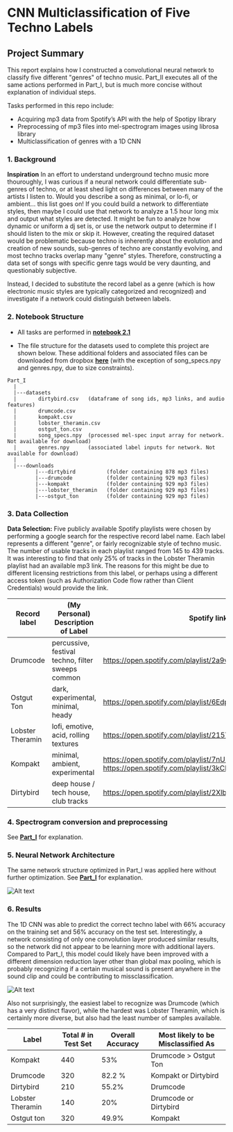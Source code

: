 # CNN Multiclassification of Five Techno Labels

## Project Summary
This report explains how I constructed a convolutional neural network to classify five different "genres" of techno music. Part_II executes all of the same actions performed in Part_I, but is much more concise without explanation of individual steps.

Tasks performed in this repo include:
- Acquiring mp3 data from Spotify’s API with the help of Spotipy library
- Preprocessing of mp3 files into mel-spectrogram images using librosa library
- Multiclassification of genres with a 1D CNN

### 1. Background
**Inspiration** In an effort to understand underground techno music more thouroughly, I was curious if a neural network could differentiate sub-genres of techno, or at least shed light on differences between many of the artists I listen to. Would you describe a song as minimal, or lo-fi, or ambient... this list goes on! If you could build a network to differentiate styles, then maybe I could use that network to analyze a 1.5 hour long mix and output what styles are detected. It might be fun to analyze how dynamic or uniform a dj set is, or use the network output to determine if I should listen to the mix or skip it. However, creating the required dataset would be problematic because techno is inherently about the evolution and creation of new sounds, sub-genres of techno are constantly evolving, and most techno tracks overlap many "genre" styles. Therefore, constructing a data set of songs with specific genre tags would be very daunting, and questionably subjective.

Instead, I decided to substitute the record label as a genre (which is how electronic music styles are typically categorized and recognized) and investigate if a network could distinguish between labels.

### 2. Notebook Structure
- All tasks are performed in __[notebook 2.1](https://github.com/amytaylor330/CNN_for_Dance_Music_Classification_repost/blob/master/Part_II/2.1_1D_CNN_for_Multiclassification_of_Techno_Labels.ipynb)__


- The file structure for the datasets used to complete this project are shown below. These additional folders and associated files can be downloaded from dropbox __[here](https://www.dropbox.com/sh/1oqs7l54u5pzpxj/AADCodQE2mG1pfFszu3t8V7Ca?dl=0)__ (with the exception of song_specs.npy and genres.npy, due to size constraints).

```
Part_I
  |
  |---datasets
  |       dirtybird.csv   (dataframe of song ids, mp3 links, and audio features)
  |       drumcode.csv
  |       kompakt.csv
  |       lobster_theramin.csv
  |       ostgut_ton.csv
  |       song_specs.npy  (processed mel-spec input array for network. Not available for download)
  |       genres.npy      (associated label inputs for network. Not available for download)
  |
  |---downloads
         |---dirtybird          (folder containing 878 mp3 files)
         |---drumcode           (folder containing 929 mp3 files)
         |---kompakt            (folder containing 929 mp3 files)
         |---lobster_theramin   (folder containing 929 mp3 files)
         |---ostgut_ton         (folder containing 929 mp3 files)
```
### 3. Data Collection
**Data Selection:**
Five publicly available Spotify playlists were chosen by performing a google search for the respective record label name. Each label represents a different "genre", or fairly recognizable style of techno music. The number of usable tracks in each playlist ranged from 145 to 439 tracks. It was interesting to find that only 25% of tracks in the Lobster Theramin playlist had an available mp3 link. The reasons for this might be due to different licensing restrictions from this label, or perhaps using a different access token (such as Authorization Code flow rather than Client Credentials) would provide the link.

|Record label| (My Personal) Description of Label | Spotify link|# of Tracks in Playlist| # of Tracks with mp3|
|---| --- | --- |--- | --- |
| Drumcode |percussive, festival techno, filter sweeps common |https://open.spotify.com/playlist/2a9vewgAKwZoYkJVBqJoLH | 712 | 322 |
| Ostgut Ton |dark, experimental, minimal, heady |https://open.spotify.com/playlist/6Edpq3cmRdPdIyzU4J80TC | 318 | 318 |
| Lobster Theramin | lofi, emotive, acid, rolling textures| https://open.spotify.com/playlist/215TGFgN1aCZ94BBouUYKv | 568 | 145 |
| Kompakt | minimal, ambient, experimental|https://open.spotify.com/playlist/7nU5hYoDxu0DmdRm2DQRUt, https://open.spotify.com/playlist/3kCDl9f7jQ8sjVN8wInerl |445 | 439 |
| Dirtybird | deep house / tech house, club tracks|https://open.spotify.com/playlist/2XlbQn0hmv6eH8C16CGIN2 | 244| 205|






### 4. Spectrogram conversion and preprocessing
See __[Part_I](https://github.com/amytaylor330/CNN_for_Dance_Music_Classification_repost/blob/master/Part_I/README.md)__ for explanation.

### 5. Neural Network Architecture
The same network structure optimized in Part_I was applied here without further optimization. See __[Part_I](https://github.com/amytaylor330/CNN_for_Dance_Music_Classification_repost/blob/master/Part_I/README.md)__ for explanation.

![Alt text](https://github.com/amytaylor330/CNN_for_Dance_Music_Classification_repost/blob/master/Part_I/images/network_architecture.png)

### 6. Results
The 1D CNN was able to predict the correct techno label with 66% accuracy on the training set and 56% accuracy on the test set. Interestingly, a network consisting of only one convolution layer produced similar results, so the network did not appear to be learning more with additional layers. Compared to Part_I, this model could likely have been improved with a different dimension reduction layer other than global max pooling, which is probably recognizing if a certain musical sound is present anywhere in the sound clip and could be contributing to missclassification.

![Alt text](https://github.com/amytaylor330/CNN_for_Dance_Music_Classification_repost/blob/master/Part_II/images/results.png)

Also not surprisingly, the easiest label to recognize was Drumcode (which has a very distinct flavor), while the hardest was Lobster Theramin, which is certainly more diverse, but also had the least number of samples available.

|Label| Total # in Test Set| Overall Accuracy| Most likely to be Misclassified As|
|---|---|---|---|
|Kompakt| 440| 53% | Drumcode > Ostgut Ton |
|Drumcode|320| 82.2 % | Kompakt or Dirtybird |
|Dirtybird|210| 55.2% | Drumcode |
|Lobster Theramin| 140| 20% | Drumcode or Dirtybird |
|Ostgut ton| 320| 49.9% | Kompakt |
